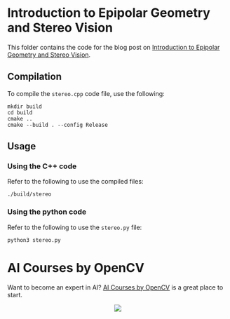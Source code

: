 # Introduction to Epipolar Geometry and Stereo Vision
This folder contains the code for the blog post on [Introduction to Epipolar Geometry and Stereo Vision](https://www.learnopencv.com/introduction-to-epipolar-geometry-and-stereo-vision/). 
## Compilation
To compile the `stereo.cpp` code file, use the following:
```shell
mkdir build
cd build
cmake ..
cmake --build . --config Release
```

## Usage

### Using the C++ code

Refer to the following to use the compiled files:

```shell
./build/stereo
```

### Using the python code

Refer to the following to use the `stereo.py` file:

```shell
python3 stereo.py
```

# AI Courses by OpenCV

Want to become an expert in AI? [AI Courses by OpenCV](https://opencv.org/courses/) is a great place to start. 

<a href="https://opencv.org/courses/">
<p align="center"> 
<img src="https://www.learnopencv.com/wp-content/uploads/2020/04/AI-Courses-By-OpenCV-Github.png">
</p>
</a>
